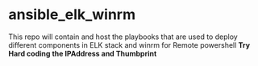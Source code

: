 # ansible_elk_winrm
This repo will contain and host the playbooks that are used to deploy different components in ELK stack and winrm for Remote powershell
<b>Try Hard coding the IPAddress and Thumbprint </b>
